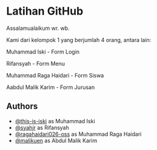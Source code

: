 
# Latihan GitHub

Assalamualaikum wr. wb.

Kami dari kelompok 1 yang berjumlah 4 orang, antara lain: 

Muhammad Iski - Form Login

Rifansyah - Form Menu

Muhammad Raga Haidari - Form Siswa

Aabdul Malik Karim - Form Jurusan


## Authors

- [@this-is-iski](https://www.github.com/this-is-iski) as Muhammad Iski
- [@syahjr](https://www.github.com/syahjr) as Rifansyah
- [@ragahaidari026-oss](https://www.github.com/ragahaidari026-oss) as Muhammad Raga Haidari
- [@malikuen](https://www.github.com/malikuen) as Abdul Malik Karim


